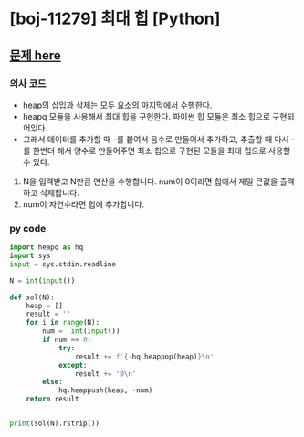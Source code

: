 # [boj-11279] 최대 힙 [Python]
## [문제 here](https://www.acmicpc.net/problem/11279)

### 의사 코드
- heap의 삽입과 삭제는 모두 요소의 마지막에서 수행한다.
- heapq 모듈을 사용해서 최대 힙을 구현한다. 파이썬 힙 모듈은 최소 힙으로 구현되어있다.
- 그래서 데이터를 추가할 때 -를 붙여서 음수로 만들어서 추가하고, 추출할 때 다시 -를 한번더 해서 양수로 만들어주면 최소 힙으로 구현된 모듈을 최대 힙으로 사용할 수 있다.

1. N을 입력받고 N만큼 연산을 수행합니다. num이 0이라면 힙에서 제일 큰값을 출력하고 삭제합니다.
2. num이 자연수라면 힙에 추가합니다.

### py code
```py
import heapq as hq
import sys
input = sys.stdin.readline

N = int(input())

def sol(N):
    heap = []
    result = ''
    for i in range(N):
        num =  int(input())
        if num == 0:
            try:
                result += f'{-hq.heappop(heap)}\n'
            except:
                result += '0\n'
        else:
            hq.heappush(heap, -num)
    return result


print(sol(N).rstrip())
```